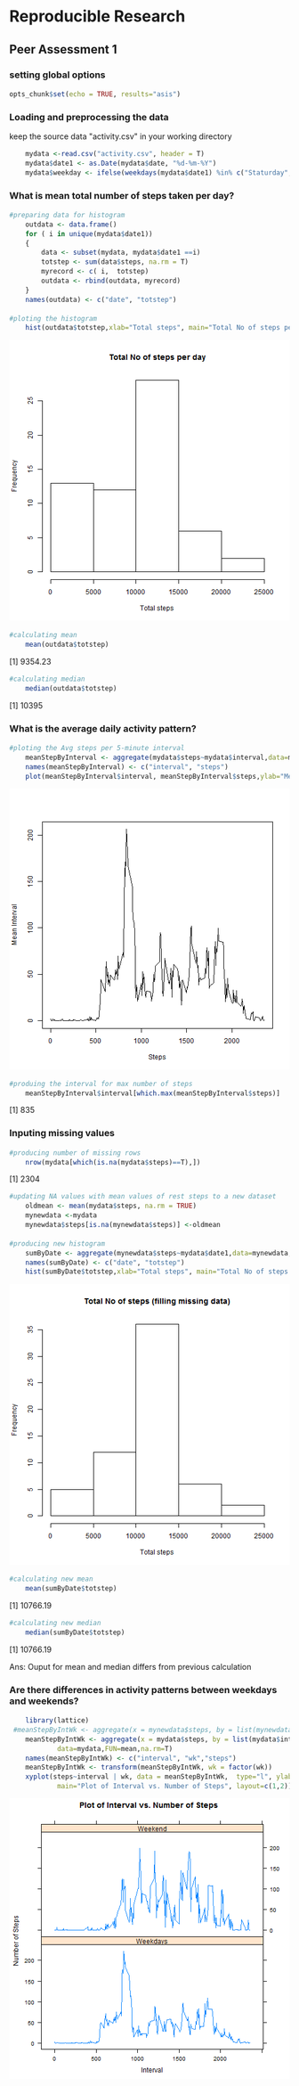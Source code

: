 # Reproducible Research 
##  Peer Assessment 1  

### setting global options


```r
opts_chunk$set(echo = TRUE, results="asis")
```


### Loading and preprocessing the data
keep the source data "activity.csv" in your working directory

```r
	mydata <-read.csv("activity.csv", header = T)
	mydata$date1 <- as.Date(mydata$date, "%d-%m-%Y")
	mydata$weekday <- ifelse(weekdays(mydata$date1) %in% c("Staturday", "Sunday"),"Weekend","Weekdays")
```

### What is mean total number of steps taken per day?

```r
#preparing data for histogram
	outdata <- data.frame()
	for ( i in unique(mydata$date1))
	{
		data <- subset(mydata, mydata$date1 ==i)		
		totstep <- sum(data$steps, na.rm = T)
		myrecord <- c( i,  totstep)
		outdata <- rbind(outdata, myrecord)
	}
	names(outdata) <- c("date", "totstep")

#ploting the histogram
	hist(outdata$totstep,xlab="Total steps", main="Total No of steps per day")
```

![plot of chunk HistogramAndMean](figure/HistogramAndMean-1.png) 

```r
#calculating mean
	mean(outdata$totstep)
```

[1] 9354.23

```r
#calculating median
	median(outdata$totstep)
```

[1] 10395

 
### What is the average daily activity pattern?

```r
#ploting the Avg steps per 5-minute interval
	meanStepByInterval <- aggregate(mydata$steps~mydata$interval,data=mydata,FUN=mean,na.rm=T)
	names(meanStepByInterval) <- c("interval", "steps")
	plot(meanStepByInterval$interval, meanStepByInterval$steps,ylab="Mean Interval", xlab="Steps",type="l")
```

![plot of chunk PlotAvgStepsPerInterval](figure/PlotAvgStepsPerInterval-1.png) 

```r
#produing the interval for max number of steps	
	meanStepByInterval$interval[which.max(meanStepByInterval$steps)]
```

[1] 835


### Inputing missing values

```r
#producing number of missing rows
	nrow(mydata[which(is.na(mydata$steps)==T),])
```

[1] 2304

```r
#updating NA values with mean values of rest steps to a new dataset
	oldmean <- mean(mydata$steps, na.rm = TRUE)
	mynewdata <-mydata
	mynewdata$steps[is.na(mynewdata$steps)] <-oldmean

#producing new histogram
	sumByDate <- aggregate(mynewdata$steps~mydata$date1,data=mynewdata,FUN=sum,na.rm=T)
	names(sumByDate) <- c("date", "totstep")
	hist(sumByDate$totstep,xlab="Total steps", main="Total No of steps (filling missing data)")
```

![plot of chunk MissingValues](figure/MissingValues-1.png) 

```r
#calculating new mean
	mean(sumByDate$totstep)
```

[1] 10766.19

```r
#calculating new median
	median(sumByDate$totstep)
```

[1] 10766.19


Ans: Ouput for mean and median differs from previous calculation  

### Are there differences in activity patterns between weekdays and weekends?

```r
	library(lattice)
 #meanStepByIntWk <- aggregate(x = mynewdata$steps, by = list(mynewdata$interval, mynewdata$weekday),data=mynewdata,FUN=mean,na.rm=T)
	meanStepByIntWk <- aggregate(x = mydata$steps, by = list(mydata$interval, mydata$weekday),
			data=mydata,FUN=mean,na.rm=T)
	names(meanStepByIntWk) <- c("interval", "wk","steps")
	meanStepByIntWk <- transform(meanStepByIntWk, wk = factor(wk))
	xyplot(steps~interval | wk, data = meanStepByIntWk,  type="l", ylab="Number of Steps", xlab="Interval",
       		main="Plot of Interval vs. Number of Steps", layout=c(1,2))
```

![plot of chunk ActivityPatternWeekdayWeekend](figure/ActivityPatternWeekdayWeekend-1.png) 

